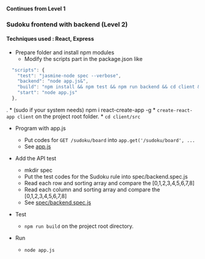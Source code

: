 #### Continues from Level 1
### Sudoku frontend with backend (Level 2)

#### Techniques used : React, Express

* Prepare folder and install npm modules
    * Modify the scripts part in the package.json like
```javascript  
  "scripts": {
    "test": "jasmine-node spec --verbose",
    "backend": "node app.js&",
    "build": "npm install && npm test && npm run backend && cd client && npm install && npm test && curl http://localhost:8081/sudoku/close && npm run build",
    "start": "node app.js"
  },
```
.
    * (sudo if your system needs) npm i react-create-app -g
    * `create-react-app client` on the project root folder.
    * `cd client/src`
 
* Program with app.js
    * Put codes for `GET /sudoku/board` into `app.get('/sudoku/board', ...`<br>
    * See [app.js](https://github.com/hotdeveloper/sudoku-backend/blob/master/app.js)

* Add the API test 
    * mkdir spec
    * Put the test codes for the Sudoku rule into spec/backend.spec.js
    * Read each row and sorting array and compare the [0,1,2,3,4,5,6,7,8]
    * Read each column and sorting array and compare the [0,1,2,3,4,5,6,7,8]
    * See [spec/backend.spec.js](https://github.com/hotdeveloper/sudoku-backend/blob/master/spec/backend.spec.js)

* Test 
   * `npm run build` on the project root directory.
   
* Run
   * `node app.js`
